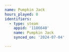 ```yaml
---
name: Pumpkin Jack
hours_played: 0
identifiers:
  - type: steam
    appid: '1186640'
    name: Pumpkin Jack
    synced_on: '2024-07-04'

---
```

